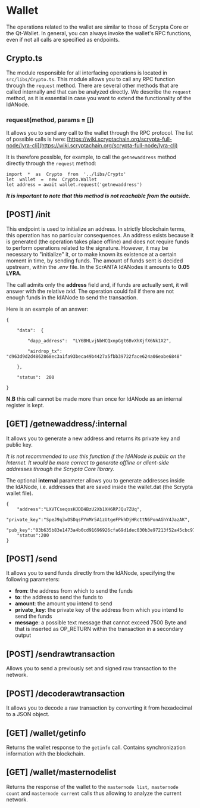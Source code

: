 # Wallet

The operations related to the wallet are similar to those of Scrypta Core or the Qt-Wallet. In general, you can always invoke the wallet's RPC functions, even if not all calls are specified as endpoints.

## Crypto.ts
The module responsible for all interfacing operations is located in `src/libs/Crypto.ts`. This module allows you to call any RPC function through the `request` method. There are several other methods that are called internally and that can be analyzed directly. We describe the `request` method, as it is essential in case you want to extend the functionality of the IdANode.

### request(method, params  = [])

It allows you to send any call to the wallet through the RPC protocol. The list of possible calls is here: [https://wiki.scryptachain.org/scrypta-full-node/lyra-cli](https://wiki.scryptachain.org/scrypta-full-node/lyra-cli)

It is therefore possible, for example, to call the `getnewaddress` method directly through the `request` method:
```
import  *  as  Crypto  from  '../libs/Crypto'
let  wallet  =  new  Crypto.Wallet
let address = await wallet.request('getnewaddress')
```

**_It is important to note that this method is not reachable from the outside._**

## [POST] /init

This endpoint is used to initialize an address. In strictly blockchain terms, this operation has no particular consequences. An address exists because it is generated (the operation takes place offline) and does not require funds to perform operations related to the signature. However, it may be necessary to "initialize" it, or to make known its existence at a certain moment in time, by sending funds.
The amount of funds sent is decided upstream, within the _.env_ file. In the ScrANTA IdANodes it amounts to **0.05 LYRA**.

The call admits only the **address** field and, if funds are actually sent, it will answer with the relative _txid_. The operation could fail if there are not enough funds in the IdANode to send the transaction.

Here is an example of an answer:
```
{

	"data":  {

		"dapp_address":  "LY6BHLvjNbHCQxnpGgt6BvXhXjfX6Nk1X2",

		"airdrop_tx":  "d963d9d2d4862868ec3a1fa93beca49b4427a5fbb39722face624a06eabe6848"

	},

	"status":  200

}
```

**N.B** this call cannot be made more than once for IdANode as an internal register is kept.

##  [GET] /getnewaddress/:internal

It allows you to generate a new address and returns its private key and public key.

_It is not recommended to use this function if the IdANode is public on the Internet. It would be more correct to generate offline or client-side addresses through the Scrypta Core library._

The optional **internal** parameter allows you to generate addresses inside the IdANode, i.e. addresses that are saved inside the wallet.dat (the Scrypta wallet file).

```
{
	"address":"LXVTCseqosHJDD4BzU2Xb1XH6RPJQu7ZUq",
	"private_key":"SpeJ9q3wDSDqsPYmMr5A1zUtgeFPkhDjHRcttN6PonAGhY4JazAK",
	"pub_key":"03b635b83e1473a4b0cd91696926cfa69d1dec030b3e97213f52a45cbc976103a7",
	"status":200
}
```

## [POST] /send
It allows you to send funds directly from the IdANode, specifying the following parameters:
- **from**: the address from which to send the funds
- **to**: the address to send the funds to
- **amount**: the amount you intend to send
- **private_key**: the private key of the address from which you intend to send the funds
- **message**: a possible text message that cannot exceed 7500 Byte and that is inserted as OP_RETURN within the transaction in a secondary output

## [POST] /sendrawtransaction
Allows you to send a previously set and signed raw transaction to the network.

## [POST] /decoderawtransaction
It allows you to decode a raw transaction by converting it from hexadecimal to a JSON object.

## [GET] /wallet/getinfo
Returns the wallet response to the `getinfo` call. Contains synchronization information with the blockchain.

## [GET] /wallet/masternodelist
Returns the response of the wallet to the `masternode list`,` masternode count` and `masternode current` calls thus allowing to analyze the current network.
<!--stackedit_data:
eyJoaXN0b3J5IjpbLTIwODE0Njg4MiwtMTkzMjU2NTYzNCw0MD
A2NDU0OCwtOTUxNTc3NDk1LDIwNTE1NDA2MzksLTU2ODQ4MTAw
LDE5OTU0ODYzNDYsODczMTE0NjE1LC0xMTY5ODM3MjI0LC0xMj
Q1MTU4OTczLDExNzgxNjc5NDIsLTIxODE1MzAxMSwtMjA4ODc0
NjYxMl19
-->